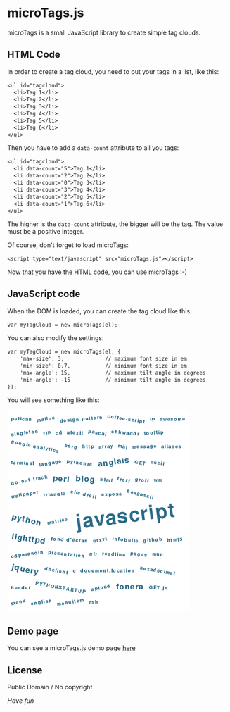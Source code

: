 # microTags.js

microTags is a small JavaScript library to create simple tag clouds.

## HTML Code


In order to create a tag cloud, you need to put your tags in a list, like this:

    <ul id="tagcloud">
      <li>Tag 1</li>
      <li>Tag 2</li>
      <li>Tag 3</li>
      <li>Tag 4</li>
      <li>Tag 5</li>
      <li>Tag 6</li>
    </ul>

Then you have to add a `data-count` attribute to all you tags:

    <ul id="tagcloud">
      <li data-count="5">Tag 1</li>
      <li data-count="2">Tag 2</li>
      <li data-count="0">Tag 3</li>
      <li data-count="3">Tag 4</li>
      <li data-count="2">Tag 5</li>
      <li data-count="1">Tag 6</li>
    </ul>

The higher is the `data-count` attribute, the bigger will be the tag. 
The value must be a positive integer.

Of course, don't forget to load microTags:

    <script type="text/javascript" src="microTags.js"></script>

Now that you have the HTML code, you can use microTags :-)


## JavaScript code

When the DOM is loaded, you can create the tag cloud like this:

    var myTagCloud = new microTags(el);

You can also modify the settings:

    var myTagCloud = new microTags(el, {
        'max-size': 3,             // maximum font size in em
        'min-size': 0.7,           // minimum font size in em  
        'max-angle': 15,           // maximum tilt angle in degrees
        'min-angle': -15           // minimum tilt angle in degrees
    });

You will see something like this:

![Screenshot](https://github.com/m-r-r/microTags.js/raw/master/screenshot.png)

## Demo page

You can see a microTags.js demo page [here](http://m-r-r.github.com/microTags.js)

## License

Public Domain / No copyright

*Have fun*
